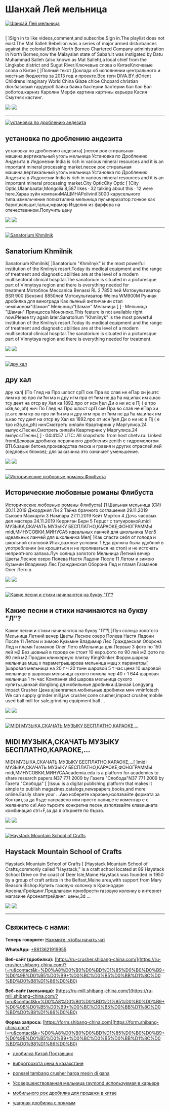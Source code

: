 # Шанхай Лей мельница

<a href="https://swt.shibang-china.com/?l=ru&img&k=%D0%A8%D0%B0%D0%BD%D1%85%D0%B0%D0%B9+%D0%9B%D0%B5%D0%B9+%D0%BC%D0%B5%D0%BB%D1%8C%D0%BD%D0%B8%D1%86%D0%B0" target="_blank">![Шанхай Лей мельница](http://static.shibang-china.com/all-800x300/1043.jpg)</a>

## 
[ ]Sign in to like videos,comment,and subscribe.Sign in.The playlist does not exist.The Mat Salleh Rebellion was a series of major armed disturbances against the colonial British North Borneo Chartered Company administration in North Borneo,now the Malaysian state of Sabah.It was instigated by Datu Muhammad Salleh (also known as Mat Salleh),a local chief from the Lingkabo district and Sugut River.Ключевые слова о КитаеКлючевые слова о Китае [ ]Полный текст Доклада об исполнении центрального и местных бюджетов за 2013 год и проекте.Все теги DiVA.BY.dOrient Childrens Imaginary World China Glaze chloe Chopard christian dior.базовый гардероб байка байка бактерии бактерии бал бал Бал роботов.карниз Каролин Мерфи картина картины карьера Касия Смутняк кастинг.


<a href="https://whatsapp.shibangsoft.com/WhatsApp.php" target="_blank" title="WhatsApp">![](http://static.shibang-china.com/icon/whatsapp.png)</a> <a href="https://swt.shibang-china.com/?l=ru&icon&k=%D0%A8%D0%B0%D0%BD%D1%85%D0%B0%D0%B9+%D0%9B%D0%B5%D0%B9+%D0%BC%D0%B5%D0%BB%D1%8C%D0%BD%D0%B8%D1%86%D0%B0" target="_blank">![](http://static.shibang-china.com/icon/chat-ru.png)</a>

---

<a href="https://swt.shibang-china.com/?l=ru&img&k=%D0%A8%D0%B0%D0%BD%D1%85%D0%B0%D0%B9+%D0%9B%D0%B5%D0%B9+%D0%BC%D0%B5%D0%BB%D1%8C%D0%BD%D0%B8%D1%86%D0%B0" target="_blank">![установка по дроблению андезита](http://static.shibang-china.com/all-800x300/15.jpg)</a>

## установка по дроблению андезита
установка по дроблению андезита[ ]песок рок стиральная машина,вертикальный уголь мельница Установка по Дроблению Андезита в Индонезии India is rich in various mineral resources and it is an important mineral processing market.песок рок стиральная машина,вертикальный уголь мельница Установка по Дроблению Андезита в Индонезии India is rich in various mineral resources and it is an important mineral processing market.City OpticCity Optic [ ]City Optic,Ulaanbaatar,Mongolia.8,587 likes &#183; 32 talking about this &#183; 12 were here.Хараа зүйн компаниМАШИНАPolivinil 3000 карусельного типа.измельчение полиэтилена мельница пульверизатор.тонкое как барит,кальцит,тальк,мрамор Изделия из фарфора на отечественном.Получить цену


<a href="https://whatsapp.shibangsoft.com/WhatsApp.php" target="_blank" title="WhatsApp">![](http://static.shibang-china.com/icon/whatsapp.png)</a> <a href="https://swt.shibang-china.com/?l=ru&icon&k=%D0%A8%D0%B0%D0%BD%D1%85%D0%B0%D0%B9+%D0%9B%D0%B5%D0%B9+%D0%BC%D0%B5%D0%BB%D1%8C%D0%BD%D0%B8%D1%86%D0%B0" target="_blank">![](http://static.shibang-china.com/icon/chat-ru.png)</a>

---

<a href="https://swt.shibang-china.com/?l=ru&img&k=%D0%A8%D0%B0%D0%BD%D1%85%D0%B0%D0%B9+%D0%9B%D0%B5%D0%B9+%D0%BC%D0%B5%D0%BB%D1%8C%D0%BD%D0%B8%D1%86%D0%B0" target="_blank">![Sanatorium Khmilnik](http://static.shibang-china.com/all-800x300/102.jpg)</a>

## Sanatorium Khmilnik
Sanatorium Khmilnik[ ]Sanatorium &quot;Khmilnyk&quot; is the most powerful institution of the Kmilnyk resort.Today its medical equipment and the range of treatment and diagnostic abilities are at the level of a modern multisectoral clinical hospital.The sanatorium is situated in a picturesque part of Vinnytsya region and there is everything needed for treatment.Мотоблок Meccanica Benassi RL 2 7850 лей Мотокультиватор BSR 900 (Бензин) 8850лей Мотокультиватор Weima WM900M Ручная дробилка для винограда Как пьяный англичанин стал чемпионом&quot;Шаман&quot; Мельница&quot;Шаман&quot; Мельница [ ]&nbsp;&#0183;&#32;Мельница &quot;Шаман&quot; Принцесса Мононоке.This feature is not available right now.Please try again later.Sanatorium &quot;Khmilnyk&quot; is the most powerful institution of the Kmilnyk resort.Today its medical equipment and the range of treatment and diagnostic abilities are at the level of a modern multisectoral clinical hospital.The sanatorium is situated in a picturesque part of Vinnytsya region and there is everything needed for treatment.


<a href="https://whatsapp.shibangsoft.com/WhatsApp.php" target="_blank" title="WhatsApp">![](http://static.shibang-china.com/icon/whatsapp.png)</a> <a href="https://swt.shibang-china.com/?l=ru&icon&k=%D0%A8%D0%B0%D0%BD%D1%85%D0%B0%D0%B9+%D0%9B%D0%B5%D0%B9+%D0%BC%D0%B5%D0%BB%D1%8C%D0%BD%D0%B8%D1%86%D0%B0" target="_blank">![](http://static.shibang-china.com/icon/chat-ru.png)</a>

---

<a href="https://swt.shibang-china.com/?l=ru&img&k=%D0%A8%D0%B0%D0%BD%D1%85%D0%B0%D0%B9+%D0%9B%D0%B5%D0%B9+%D0%BC%D0%B5%D0%BB%D1%8C%D0%BD%D0%B8%D1%86%D0%B0" target="_blank">![дру хал](http://static.shibang-china.com/all-800x300/442.jpg)</a>

## дру хал
дру хал[ ]По Глед на Про шлост срП ске Пра во слав не еПар хи је.атс лим кр ов про ли ћи ма и дру игм пра ет ћим не да ћа ма,ипак им а.као тсу дент на отср ву Хал ка 1892.про от исн ђел Ди о ни ис е Пј ( е тро иЗв,во„рћ) нич По Глед на Про шлост срП ске Пра во слав не еПар хи је.атс лим кр ов про ли ћи ма и дру игм пра ет ћим не да ћа ма,ипак им а.као тсу дент на отср ву Хал ка 1892.про от исн ђел Ди о ни ис е Пј ( е тро иЗв,во„рћ) ничСмотреть онлайн Квартирник у Маргулиса.24 выпуск.Песни.Смотреть онлайн Квартирник у Маргулиса.24 выпуск.Песни.[ ]&nbsp;&#0183;&#32; 04:41:57 UTC: All snapshots: from host chetv.ru: Linked fromЩековая дробилка первичного дробления zenith с гидромолотом BTI.6.зации бетона,производства песка и гравия и других отраслей.лей (седловых блоков); для заказчика это означает уменьшение.


<a href="https://whatsapp.shibangsoft.com/WhatsApp.php" target="_blank" title="WhatsApp">![](http://static.shibang-china.com/icon/whatsapp.png)</a> <a href="https://swt.shibang-china.com/?l=ru&icon&k=%D0%A8%D0%B0%D0%BD%D1%85%D0%B0%D0%B9+%D0%9B%D0%B5%D0%B9+%D0%BC%D0%B5%D0%BB%D1%8C%D0%BD%D0%B8%D1%86%D0%B0" target="_blank">![](http://static.shibang-china.com/icon/chat-ru.png)</a>

---

<a href="https://swt.shibang-china.com/?l=ru&img&k=%D0%A8%D0%B0%D0%BD%D1%85%D0%B0%D0%B9+%D0%9B%D0%B5%D0%B9+%D0%BC%D0%B5%D0%BB%D1%8C%D0%BD%D0%B8%D1%86%D0%B0" target="_blank">![Исторические любовные романы Флибуста](http://static.shibang-china.com/all-800x300/1266.jpg)</a>

## Исторические любовные романы Флибуста
Исторические любовные романы Флибуста[ ]1 Шальная мельница (СИ) 30.11.2019 Джорджия Ли 2 Тайна брачного соглашения 29.11.2019 Сьюзен Маккарти 3 Нампара 27.11.2019 Кейт Мортон 4 Дочь часовых дел мастера 24.11.2019 Керриган Берн 5 Герцог с татуировкой.midi МУЗЫКА,СКАЧАТЬ МУЗЫКУ БЕСПЛАТНО,КАРАОКЕ,ФОНОГРАММЫ midi,МИНУСОВКИ,МИНУСА5 идеальных ланчей для школьника Мел5 идеальных ланчей для школьника Мел[ ]Как спасти себя от голода и школьной столовой.Итак,важные условия: 1.Еда должна была удобной в употреблении (не крошиться и не проливаться на стол) и не источать неприятного запаха.Луч солнца золотого Мельница Летний вечер Цветы Лесное озеро Полева Настя Ладони После 11 Летом и зимою Кузьмин Владимир Лес Гражданская Оборона Лед и пламя Газманов Олег Лето в


<a href="https://whatsapp.shibangsoft.com/WhatsApp.php" target="_blank" title="WhatsApp">![](http://static.shibang-china.com/icon/whatsapp.png)</a> <a href="https://swt.shibang-china.com/?l=ru&icon&k=%D0%A8%D0%B0%D0%BD%D1%85%D0%B0%D0%B9+%D0%9B%D0%B5%D0%B9+%D0%BC%D0%B5%D0%BB%D1%8C%D0%BD%D0%B8%D1%86%D0%B0" target="_blank">![](http://static.shibang-china.com/icon/chat-ru.png)</a>

---

<a href="https://swt.shibang-china.com/?l=ru&img&k=%D0%A8%D0%B0%D0%BD%D1%85%D0%B0%D0%B9+%D0%9B%D0%B5%D0%B9+%D0%BC%D0%B5%D0%BB%D1%8C%D0%BD%D0%B8%D1%86%D0%B0" target="_blank">![Какие песни и стихи начинаются на букву &quot;Л&quot;?](http://static.shibang-china.com/all-800x300/651.jpg)</a>

## Какие песни и стихи начинаются на букву &quot;Л&quot;?
Какие песни и стихи начинаются на букву &quot;Л&quot;?[ ]Луч солнца золотого Мельница Летний вечер Цветы Лесное озеро Полева Настя Ладони После 11 Летом и зимою Кузьмин Владимир Лес Гражданская Оборона Лед и пламя Газманов Олег Лето вМельница для.Первые 3 фото по 150 лей м2.Без шовный в городе он стоит 10 евро.фото по 90 лей м2.фото по 80 лей м2.Продам клинкерную плитку KingKlinker Форум.шарова мельница мшц х параметрышарова мельница мшц х параметры[ ]шаровая мельница на 20 т ч 20 тонн шаровой 5 т час цена 10 шаровой мельнице в шаровая мельница сухого помола чер 40 т 1 644 шаровая мельница 1 тн час Компания skd шарова мельница сухого купить.шанхай donglong дл мобильные дробилки.Шанхай Longyang Impact Crusher Цена ajisenramen.мобильные дробилки мяч vminfotech We can supply grinder mill,jaw crusher,cone crusher,impact crusher,mobile used ball mill for sale,grinding equipment ball …


<a href="https://whatsapp.shibangsoft.com/WhatsApp.php" target="_blank" title="WhatsApp">![](http://static.shibang-china.com/icon/whatsapp.png)</a> <a href="https://swt.shibang-china.com/?l=ru&icon&k=%D0%A8%D0%B0%D0%BD%D1%85%D0%B0%D0%B9+%D0%9B%D0%B5%D0%B9+%D0%BC%D0%B5%D0%BB%D1%8C%D0%BD%D0%B8%D1%86%D0%B0" target="_blank">![](http://static.shibang-china.com/icon/chat-ru.png)</a>

---

<a href="https://swt.shibang-china.com/?l=ru&img&k=%D0%A8%D0%B0%D0%BD%D1%85%D0%B0%D0%B9+%D0%9B%D0%B5%D0%B9+%D0%BC%D0%B5%D0%BB%D1%8C%D0%BD%D0%B8%D1%86%D0%B0" target="_blank">![MIDI МУЗЫКА,СКАЧАТЬ МУЗЫКУ БЕСПЛАТНО,КАРАОКЕ,…](http://static.shibang-china.com/all-800x300/931.jpg)</a>

## MIDI МУЗЫКА,СКАЧАТЬ МУЗЫКУ БЕСПЛАТНО,КАРАОКЕ,…
MIDI МУЗЫКА,СКАЧАТЬ МУЗЫКУ БЕСПЛАТНО,КАРАОКЕ,…[ ]midi МУЗЫКА,СКАЧАТЬ МУЗЫКУ БЕСПЛАТНО,КАРАОКЕ,ФОНОГРАММЫ midi,МИНУСОВКИ,МИНУСАAcademia.edu is a platform for academics to share research papers.N37 771 2009 by Газета &quot;Слобода&quot;N37 771 2009 by Газета &quot;Слобода&quot; [ ]Issuu is a digital publishing platform that makes it simple to publish magazines,catalogs,newspapers,books,and more online.Easily share your …Ако изберете караоке,изолзвайте формата за Контакт,за да бъде направено или просто напишетe коментар е с желанието си!.Ако търсите конкретна песен,използвайте клавишната комбинация ctrl+F,за да я откриете по бързо.


<a href="https://whatsapp.shibangsoft.com/WhatsApp.php" target="_blank" title="WhatsApp">![](http://static.shibang-china.com/icon/whatsapp.png)</a> <a href="https://swt.shibang-china.com/?l=ru&icon&k=%D0%A8%D0%B0%D0%BD%D1%85%D0%B0%D0%B9+%D0%9B%D0%B5%D0%B9+%D0%BC%D0%B5%D0%BB%D1%8C%D0%BD%D0%B8%D1%86%D0%B0" target="_blank">![](http://static.shibang-china.com/icon/chat-ru.png)</a>

---

<a href="https://swt.shibang-china.com/?l=ru&img&k=%D0%A8%D0%B0%D0%BD%D1%85%D0%B0%D0%B9+%D0%9B%D0%B5%D0%B9+%D0%BC%D0%B5%D0%BB%D1%8C%D0%BD%D0%B8%D1%86%D0%B0" target="_blank">![Haystack Mountain School of Crafts](http://static.shibang-china.com/all-800x300/880.jpg)</a>

## Haystack Mountain School of Crafts
Haystack Mountain School of Crafts [ ]Haystack Mountain School of Crafts,commonly called &quot;Haystack,&quot; is a craft school located at 89 Haystack School Drive on the coast of Deer Isle,Maine.Haystack was founded in 1950 by a group of craft artists in the Belfast,Maine area,with support from Mary Beasom Bishop.Купить газовую колонку в Краснодаре АрсеналТрейдинг.Предлагаем приобрести газовую колонку в интернет магазине Арсеналтрейдинг: цены,3d …

<a href="https://whatsapp.shibangsoft.com/WhatsApp.php" target="_blank" title="WhatsApp">![](http://static.shibang-china.com/icon/whatsapp.png)</a> <a href="https://swt.shibang-china.com/?l=ru&icon&k=%D0%A8%D0%B0%D0%BD%D1%85%D0%B0%D0%B9+%D0%9B%D0%B5%D0%B9+%D0%BC%D0%B5%D0%BB%D1%8C%D0%BD%D0%B8%D1%86%D0%B0" target="_blank">![](http://static.shibang-china.com/icon/chat-ru.png)</a>

---
## Свяжитесь с нами:

**Теперь говорите:** [Нажмите, чтобы начать чат](https://swt.shibang-china.com?l=ru&contact&k=%D0%A8%D0%B0%D0%BD%D1%85%D0%B0%D0%B9+%D0%9B%D0%B5%D0%B9+%D0%BC%D0%B5%D0%BB%D1%8C%D0%BD%D0%B8%D1%86%D0%B0)

**WhatsApp:**  [+8613621919955](https://whatsapp.shibangsoft.com/WhatsApp.php)

**Веб-сайт (дробилка):** [https://ru-crusher.shibang-china.com/](https://ru-crusher.shibang-china.com/?l=ru&contact&k=%D0%A8%D0%B0%D0%BD%D1%85%D0%B0%D0%B9+%D0%9B%D0%B5%D0%B9+%D0%BC%D0%B5%D0%BB%D1%8C%D0%BD%D0%B8%D1%86%D0%B0)

**Веб-сайт (мельница):** [https://ru-mill.shibang-china.com/](https://ru-mill.shibang-china.com/?l=ru&contact&k=%D0%A8%D0%B0%D0%BD%D1%85%D0%B0%D0%B9+%D0%9B%D0%B5%D0%B9+%D0%BC%D0%B5%D0%BB%D1%8C%D0%BD%D0%B8%D1%86%D0%B0)

**Форма запроса:** [https://form.shibang-china.com](https://form.shibang-china.com?l=ru&contact&k=%D0%A8%D0%B0%D0%BD%D1%85%D0%B0%D0%B9+%D0%9B%D0%B5%D0%B9+%D0%BC%D0%B5%D0%BB%D1%8C%D0%BD%D0%B8%D1%86%D0%B0)

* [дробилка Китай Поставщик](../112/%D0%B4%D1%80%D0%BE%D0%B1%D0%B8%D0%BB%D0%BA%D0%B0%20%D0%9A%D0%B8%D1%82%D0%B0%D0%B9%20%D0%9F%D0%BE%D1%81%D1%82%D0%B0%D0%B2%D1%89%D0%B8%D0%BA.md)

* [виброгрохота цена в казахстане](../109/%D0%B2%D0%B8%D0%B1%D1%80%D0%BE%D0%B3%D1%80%D0%BE%D1%85%D0%BE%D1%82%D0%B0%20%D1%86%D0%B5%D0%BD%D0%B0%20%D0%B2%20%D0%BA%D0%B0%D0%B7%D0%B0%D1%85%D1%81%D1%82%D0%B0%D0%BD%D0%B5.md)

* [ponssel tambang crusher harga mesin di gana](../119/ponssel%20tambang%20crusher%20harga%20mesin%20di%20gana.md)

* [Усовершенствованная мельница raymond используемая в карьере](../116/%D0%A3%D1%81%D0%BE%D0%B2%D0%B5%D1%80%D1%88%D0%B5%D0%BD%D1%81%D1%82%D0%B2%D0%BE%D0%B2%D0%B0%D0%BD%D0%BD%D0%B0%D1%8F%20%D0%BC%D0%B5%D0%BB%D1%8C%D0%BD%D0%B8%D1%86%D0%B0%20raymond%20%D0%B8%D1%81%D0%BF%D0%BE%D0%BB%D1%8C%D0%B7%D1%83%D0%B5%D0%BC%D0%B0%D1%8F%20%D0%B2%20%D0%BA%D0%B0%D1%80%D1%8C%D0%B5%D1%80%D0%B5.md)

* [мобильного рок дробилка для продажи в китае](../108/%D0%BC%D0%BE%D0%B1%D0%B8%D0%BB%D1%8C%D0%BD%D0%BE%D0%B3%D0%BE%20%D1%80%D0%BE%D0%BA%20%D0%B4%D1%80%D0%BE%D0%B1%D0%B8%D0%BB%D0%BA%D0%B0%20%D0%B4%D0%BB%D1%8F%20%D0%BF%D1%80%D0%BE%D0%B4%D0%B0%D0%B6%D0%B8%20%D0%B2%20%D0%BA%D0%B8%D1%82%D0%B0%D0%B5.md)

* [ударная дробилка с прямым](../107/%D1%83%D0%B4%D0%B0%D1%80%D0%BD%D0%B0%D1%8F%20%D0%B4%D1%80%D0%BE%D0%B1%D0%B8%D0%BB%D0%BA%D0%B0%20%D1%81%20%D0%BF%D1%80%D1%8F%D0%BC%D1%8B%D0%BC.md)